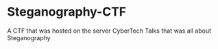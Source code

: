 # Steganography-CTF
A CTF that was hosted on the server CyberTech Talks that was all about Steganography
